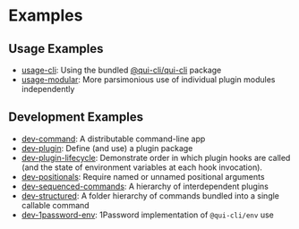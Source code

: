# Examples

## Usage Examples

- [usage-cli](./usage-cli/): Using the bundled [@qui-cli/qui-cli](../packages/qui-cli/) package
- [usage-modular](./usage-modular/): More parsimonious use of individual plugin modules independently

## Development Examples

- [dev-command](./dev-command/): A distributable command-line app
- [dev-plugin](./dev-plugin/): Define (and use) a plugin package
- [dev-plugin-lifecycle](./dev-plugin-lifecycle/): Demonstrate order in which plugin hooks are called (and the state of environment variables at each hook invocation).
- [dev-positionals](./dev-positionals/): Require named or unnamed positional arguments
- [dev-sequenced-commands](./dev-sequenced-commands/): A hierarchy of interdependent plugins
- [dev-structured](./dev-structured/): A folder hierarchy of commands bundled into a single callable command
- [dev-1password-env](./dev-1password-env/): 1Password implementation of `@qui-cli/env` use
